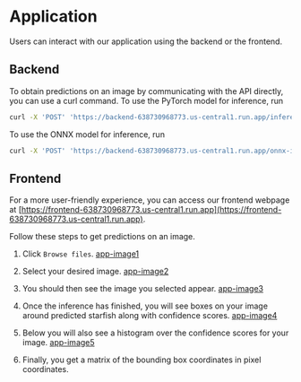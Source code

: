 # Application

Users can interact with our application using the backend or the frontend.

## Backend
To obtain predictions on an image by communicating with the API directly, you can use a curl command. To use the PyTorch model for inference, run
```bash
curl -X 'POST' 'https://backend-638730968773.us-central1.run.app/inference/' -H 'accept: application/json' -H 'Content-Type: multipart/form-data' -F 'data=@PATH_TO_IMAGE;type=image/jpeg'
```
To use the ONNX model for inference, run
```bash
curl -X 'POST' 'https://backend-638730968773.us-central1.run.app/onnx-inference/' -H 'accept: application/json' -H 'Content-Type: multipart/form-data' -F 'data=@PATH_TO_IMAGE;type=image/jpeg'
```

## Frontend
For a more user-friendly experience, you can access our frontend webpage at [https://frontend-638730968773.us-central1.run.app](https://frontend-638730968773.us-central1.run.app).

Follow these steps to get predictions on an image.

1. Click `Browse files`.
[app-image1](figures/app-image1.png)

2. Select your desired image.
[app-image2](figures/app-image2.png)

3. You should then see the image you selected appear.
[app-image3](figures/app-image3.png)

4. Once the inference has finished, you will see boxes on your image around predicted starfish along with confidence scores.
[app-image4](figures/app-image4.png)


5. Below you will also see a histogram over the confidence scores for your image.
[app-image5](figures/app-image5.png)


6. Finally, you get a matrix of the bounding box coordinates in pixel coordinates.
